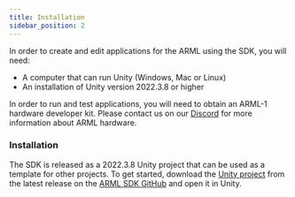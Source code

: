 ```yaml
---
title: Installation
sidebar_position: 2
---
```


In order to create and edit applications for the ARML using the SDK, you will need:
-	A computer that can run Unity (Windows, Mac or Linux)
-	An installation of Unity version 2022.3.8 or higher

In order to run and test applications, you will need to obtain an ARML-1 hardware developer kit. Please contact us on our [Discord](https://discord.gg/zWZT3yKf4q) for more information about ARML hardware.

### Installation

The SDK is released as a 2022.3.8 Unity project that can be used as a template for other projects. To get started, download the [Unity project](https://github.com/fubilab/arml-sdk/releases/download/pre-release/unity-arml-sdk-v0.1.0.zip) from the latest release on the [ARML SDK GitHub](https://github.com/fubilab/arml-sdk) and open it in Unity. 